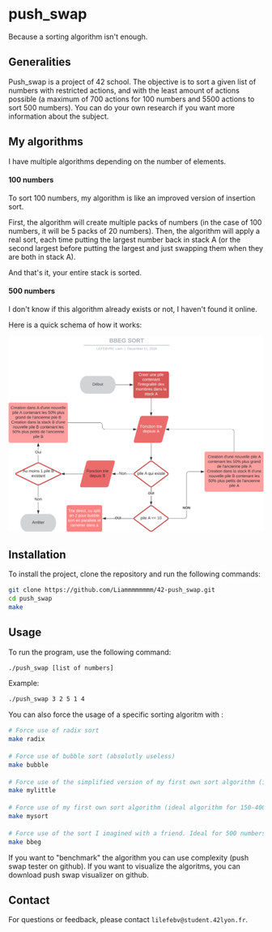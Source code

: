 # push_swap

Because a sorting algorithm isn't enough.

## Generalities

Push_swap is a project of 42 school. The objective is to sort a given list of numbers with restricted actions, and with the least amount of actions possible (a maximum of 700 actions for 100 numbers and 5500 actions to sort 500 numbers). You can do your own research if you want more information about the subject.

## My algorithms

I have multiple algorithms depending on the number of elements.

#### 100 numbers

To sort 100 numbers, my algorithm is like an improved version of insertion sort.

First, the algorithm will create multiple packs of numbers (in the case of 100 numbers, it will be 5 packs of 20 numbers). Then, the algorithm will apply a real sort, each time putting the largest number back in stack A (or the second largest before putting the largest and just swapping them when they are both in stack A).

And that's it, your entire stack is sorted.

#### 500 numbers

I don't know if this algorithm already exists or not, I haven't found it online.

Here is a quick schema of how it works:

![Schema](img/schema.png)

## Installation

To install the project, clone the repository and run the following commands:

```sh
git clone https://github.com/Liammmmmmmm/42-push_swap.git
cd push_swap
make
```

## Usage

To run the program, use the following command:

```sh
./push_swap [list of numbers]
```

Example:

```sh
./push_swap 3 2 5 1 4
```

You can also force the usage of a specific sorting algoritm with :
```sh
# Force use of radix sort
make radix

# Force use of bubble sort (absolutly useless)
make bubble

# Force use of the simplified version of my first own sort algorithm (ideal algorithm for 100 numbers)
make mylittle

# Force use of my first own sort algorithm (ideal algorithm for 150-400 numbers)
make mysort

# Force use of the sort I imagined with a friend. Ideal for 500 numbers and more (This one is more efficient than a radix on 5000 numbers)
make bbeg
```

If you want to "benchmark" the algorithm you can use complexity (push swap tester on github).
If you want to visualize the algoritms, you can download push swap visualizer on github.

## Contact

For questions or feedback, please contact `lilefebv@student.42lyon.fr`.